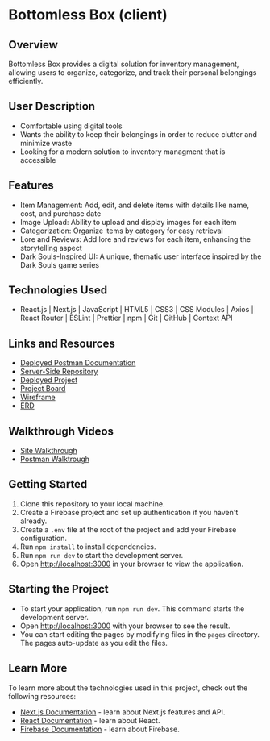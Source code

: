 # Bottomless Box (client)

## Overview
Bottomless Box provides a digital solution for inventory management, allowing users to organize, categorize, and track their personal belongings efficiently.

## User Description
- Comfortable using digital tools 
- Wants the ability to keep their belongings in order to reduce clutter and minimize waste
- Looking for a modern solution to inventory managment that is accessible

## Features
- Item Management: Add, edit, and delete items with details like name, cost, and purchase date
- Image Upload: Ability to upload and display images for each item
- Categorization: Organize items by category for easy retrieval
- Lore and Reviews: Add lore and reviews for each item, enhancing the storytelling aspect
- Dark Souls-Inspired UI: A unique, thematic user interface inspired by the Dark Souls game series

## Technologies Used
- React.js | Next.js | JavaScript | HTML5 | CSS3 | CSS Modules | Axios | React Router | ESLint | Prettier | npm | Git | GitHub | Context API

## Links and Resources
- [Deployed Postman Documentation](https://documenter.getpostman.com/view/30131188/2sAXjNYBVC)
- [Server-Side Repository](https://github.com/melanoke4/BB-server)
- [Deployed Project](https://main--bottomless-box.netlify.app/)
- [Project Board](https://github.com/users/melanoke4/projects/10)
- [Wireframe](https://www.figma.com/design/Kou2pOP08w1ZWmX7yNJdAw/figma-test?node-id=0-1&t=O2CkDW5O6wk724LD-1)
- [ERD](https://dbdiagram.io/d/BB-654944b57d8bbd64659b9096)

## Walkthrough Videos
- [Site Walkthrough](https://www.loom.com/share/cef17f34bea242e38a56a6fda5be6c9c?sid=f702e54e-12b3-4c42-a635-f409f3e87fb2)
- [Postman Walktrough](https://www.loom.com/share/d6a0e64c9be443f687eeed9329a41ebc?sid=37e712a5-a6a9-478c-9b2d-a46bc80accfc)

## Getting Started
1. Clone this repository to your local machine.
2. Create a Firebase project and set up authentication if you haven't already.
3. Create a `.env` file at the root of the project and add your Firebase configuration.
4. Run `npm install` to install dependencies.
5. Run `npm run dev` to start the development server.
6. Open [http://localhost:3000](http://localhost:3000) in your browser to view the application.

## Starting the Project
- To start your application, run `npm run dev`. This command starts the development server.
- Open [http://localhost:3000](http://localhost:3000) with your browser to see the result.
- You can start editing the pages by modifying files in the `pages` directory. The pages auto-update as you edit the files.

## Learn More
To learn more about the technologies used in this project, check out the following resources:
- [Next.js Documentation](https://nextjs.org/docs) - learn about Next.js features and API.
- [React Documentation](https://reactjs.org/docs/getting-started.html) - learn about React.
- [Firebase Documentation](https://firebase.google.com/docs) - learn about Firebase.